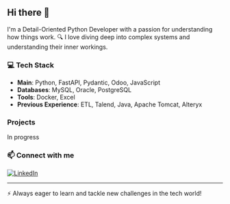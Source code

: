 ## Hi there 👋

I'm a Detail-Oriented Python Developer with a passion for understanding how things work.
🔍 I love diving deep into complex systems and understanding their inner workings.


### 💻 Tech Stack
- **Main**: Python, FastAPI, Pydantic, Odoo, JavaScript
- **Databases**: MySQL, Oracle, PostgreSQL
- **Tools**: Docker, Excel
- **Previous Experience**: ETL, Talend, Java, Apache Tomcat, Alteryx


### Projects
In progress 


### 📫 Connect with me
[![LinkedIn](https://img.shields.io/badge/LinkedIn-0077B5?style=for-the-badge&logo=linkedin&logoColor=white)](https://pl.linkedin.com/in/marta-zagu%C5%82a-11b33492)


---
⚡ Always eager to learn and tackle new challenges in the tech world!

<!--
**mzagula/mzagula** is a ✨ _special_ ✨ repository because its `README.md` (this file) appears on your GitHub profile.

Here are some ideas to get you started:

- 🔭 I’m currently working on ...
- 🌱 I’m currently learning ...
- 👯 I’m looking to collaborate on ...
- 🤔 I’m looking for help with ...
- 💬 Ask me about ...
- 📫 How to reach me: ...
- 😄 Pronouns: ...
- ⚡ Fun fact: ...
-->
